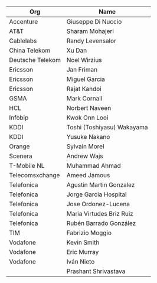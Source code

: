 | Org                    | Name                                                |
| -----------------------| ----------------------------------------------------|
| Accenture | Giuseppe Di Nuccio  |
| AT&T | Sharam Mohajeri  |
| Cablelabs | Randy Levensalor |
| China Telekom | Xu Dan |
| Deutsche Telekom | Noel Wirzius  |
| Ericsson | Jan Friman |
| Ericsson | Miguel Garcia |
| Ericsson | Rajat Kandoi |
| GSMA | Mark Cornall |
| HCL | Norbert Naveen |
| Infobip | Kwok Onn Looi |
| KDDI | Toshi (Toshiyasu) Wakayama  |
| KDDI | Yusuke Nakano |
| Orange | Sylvain Morel  |
| Scenera | Andrew Wajs  |
| T-Mobile NL | Muhammad Ahmad  |
| Telecomsxchange | Ameed Jamous |
| Telefonica | Agustin Martin Gonzalez |
| Telefonica | Jorge Garcia Hospital |
| Telefonica | Jose Ordonez-Lucena  |
| Telefonica | Maria Virtudes Briz Ruiz |
| Telefonica | Rubén Barrado González  |
| TIM | Fabrizio Moggio  |
| Vodafone | Kevin Smith  |
| Vodafone | Eric Murray  |
| Vodafone | Iván Nieto  |
| | Prashant Shrivastava |

